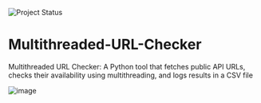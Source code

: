 ![Project Status](https://img.shields.io/badge/status-in_progress-yellow)

# Multithreaded-URL-Checker
Multithreaded URL Checker: A Python tool that fetches public API URLs, checks their availability using multithreading, and logs results in a CSV file

![image](https://github.com/user-attachments/assets/584f1b7f-b52c-48e0-bd75-da11bab5eb1d)
